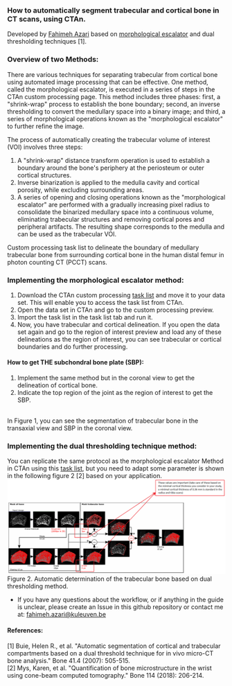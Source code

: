 
### How to automatically segment trabecular and cortical bone in CT scans, using CTAn.
Developed by [Fahimeh Azari](https://github.com/fahimehazari) based on [morphological escalator](./Bruker-method-note.pdf) and dual thresholding techniques [1]. 


### Overview of two Methods:
There are various techniques for separating trabecular from cortical bone using automated image processing that can be effective. One method, called the morphological escalator, is executed in a series of steps in the CTAn custom processing page. This method includes three phases: first, a "shrink-wrap" process to establish the bone boundary; second, an inverse thresholding to convert the medullary space into a binary image; and third, a series of morphological operations known as the "morphological escalator" to further refine the image.

The process of automatically creating the trabecular volume of interest (VOI) involves three steps:
1. A "shrink-wrap" distance transform operation is used to establish a boundary around the bone's periphery at the periosteum or outer cortical structures.
2. Inverse binarization is applied to the medulla cavity and cortical porosity, while excluding surrounding areas. 
3. A series of opening and closing operations known as the "morphological escalator" are performed with a gradually increasing pixel radius to consolidate the binarized medullary space into a continuous volume, eliminating trabecular structures and removing cortical pores and peripheral artifacts. The resulting shape corresponds to the medulla and can be used as the trabecular VOI.

Custom processing task list to delineate the boundary of medullary trabecular bone from surrounding cortical bone in the human distal femur in photon counting CT (PCCT) scans. 

### Implementing the morphological escalator method:
1. Download the CTAn custom processing [task list](./morphological-escalator-task-list.ctt) and move it to your data set. This will enable you to access the task list from CTAn.
2. Open the data set in CTAn and go to the custom processing preview.
3. Import the task list in the task list tab and run it.
4. Now, you have trabecular and cortical delineation. If you open the data set again and go to the region of interest preview and load any of these delineations as the region of interest, you can see trabecular or cortical boundaries and do further processing.


#### How to get THE subchondral bone plate (SBP):
1. Implement the same method but in the coronal view to get the delineation of cortical bone.
2. Indicate the top region of the joint as the region of interest to get the SBP.
<br>
In Figure 1, you can see the segmentation of trabecular bone in the transaxial view and SBP in the coronal view. 

<!--![error](./trabecular-and-SBP-delineation.png "morphological-escalator-method")
Figure 1. Automatic determination of the trabecular bone and SBP based on morphological escalator method.-->

### Implementing the dual thresholding technique method:
You can replicate the same protocol as the morphological escalator Method in CTAn using this [task list](./dual%20thresholding-task-list.ctt), but you need to adapt some parameter is shown in the following figure 2 [2] based on your application. 
![error](./dual-thresholding.png "dual-thresholding-method")
Figure 2. Automatic determination of the trabecular bone based on dual thresholding method.


- If you have any questions about the workflow, or if anything in the guide is unclear, please create an Issue in this github repository or contact me at: <a href="fahimeh.azari@kuleuven.be">fahimeh.azari@kuleuven.be</a> 

#### References:
[1] Buie, Helen R., et al. "Automatic segmentation of cortical and trabecular compartments based on a dual threshold technique for in vivo micro-CT bone analysis." Bone 41.4 (2007): 505-515.
<br>
[2] Mys, Karen, et al. "Quantification of bone microstructure in the wrist using cone-beam computed tomography." Bone 114 (2018): 206-214.
